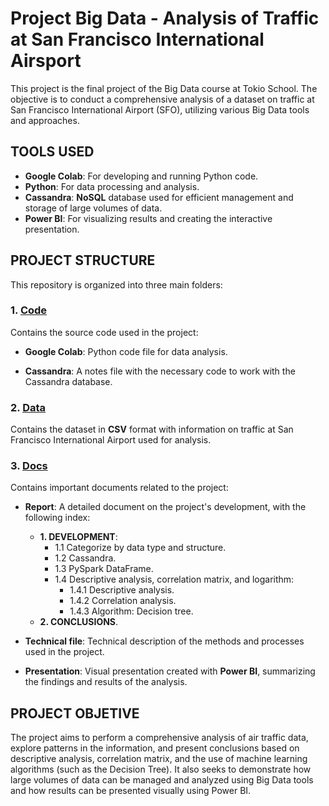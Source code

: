 # Project Big Data - Analysis of Traffic at San Francisco International Airsport
  This project is the final project of the Big Data course at Tokio School. The objective is to conduct a comprehensive analysis of a dataset on traffic at San Francisco International Airport (SFO), utilizing various Big Data tools and approaches.

## TOOLS USED
  - **Google Colab**: For developing and running Python code.
  - **Python**: For data processing and analysis.
  - **Cassandra**: **NoSQL** database used for efficient management and storage of large volumes of data.
  - **Power BI**: For visualizing results and creating the interactive presentation.

## PROJECT STRUCTURE
  This repository is organized into three main folders:

### 1. [**Code**](./code/)
  Contains the source code used in the project:

  - **Google Colab**: Python code file for data analysis.
  
  - **Cassandra**: A notes file with the necessary code to work with the Cassandra database.

### 2. [**Data**](./data/)
  Contains the dataset in **CSV** format with information on traffic at San Francisco International Airport used for analysis.

### 3. [**Docs**](./docs/)
  Contains important documents related to the project:

- **Report**: A detailed document on the project's development, with the following index:
  - **1. DEVELOPMENT**:
    - 1.1 Categorize by data type and structure.
    - 1.2 Cassandra.
    - 1.3 PySpark DataFrame.
    - 1.4 Descriptive analysis, correlation matrix, and logarithm:
      - 1.4.1 Descriptive analysis.
      - 1.4.2 Correlation analysis.
      - 1.4.3 Algorithm: Decision tree.
  - **2. CONCLUSIONS**.

- **Technical file**: Technical description of the methods and processes used in the project.
  
- **Presentation**: Visual presentation created with **Power BI**, summarizing the findings and results of the analysis.

## PROJECT OBJETIVE
  The project aims to perform a comprehensive analysis of air traffic data, explore patterns in the information, and present conclusions based on descriptive analysis, correlation matrix, and the use of machine learning algorithms (such as the Decision Tree). It also      seeks to demonstrate how large volumes of data can be managed and analyzed using Big Data tools and how results can be presented visually using Power BI.
